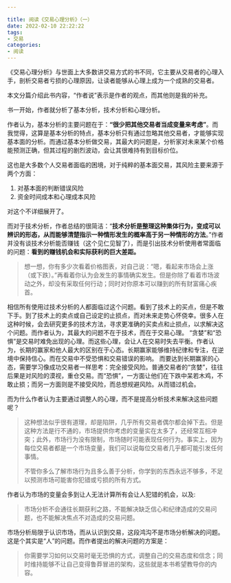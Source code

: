 ```yaml
---

title: 阅读《交易心理分析》（一）
date: 2022-02-10 22:22:22
tags: 
- 交易
categories: 
- 阅读
---
```


《交易心理分析》与世面上大多数讲交易方式的书不同，它主要从交易者的心理入手，剖析交易者亏损的心理原因，让读者能够从心理上成为一个成熟的交易者。

本文分篇介绍此书内容，“作者说”表示是作者的观点，而其他则是我的补充。

书一开始，作者就分析了基本分析，技术分析和心理分析。

作者认为，基本分析的主要问题在于：**“很少把其他交易者当成变量来考虑”**。而我觉得，这算是基本分析的特点，基本分析只有通过忽略其他交易者，才能够实现基本面的分析。而通过基本分析做交易，其最大的问题是，分析家对未来某个价格能预测正确，但其过程的剧烈波动，会让其很难持有到目标价位。

这也是大多数个人交易者面临的困境，对于纯粹的基本面交易，其风险主要来源于两个方面：

1. 对基本面的判断错误风险 
2. 资金时间成本和心理成本风险

对这个不详细展开了。

而对于技术分析，作者总结的很简洁：“**技术分析是整理这种集体行为，变成可以辨识的形态，从而能够清楚指示一种情形发生的概率高于另一种情形的方法**。”作者并没有谈技术分析能否赚钱（这个见仁见智了），而是引出技术分析使用者常面临的问题：**看到的赚钱机会和实际获利的巨大差距。**

> 想一想，你有多少次看着价格图表，对自己说：“嗯，看起来市场会上涨（或下跌）。”再看着你认为会发生的事情确实发生。但是你除了看着市场波动之外，却没有采取任何行动；同时对你原本可以赚到的所有财富痛心疾首。

相信所有使用过技术分析的人都面临过这个问题。看到了技术上的买点，但是不敢下手。到了技术上的卖点或自己设定的止损点，而对未来走势心怀侥幸。很多人在这种时候，会去研究更多的技术方法，寻求更准确的买卖点和止损点，以求解决这个问题。而作者认为，其最大的问题不在于技术，而在于交易心理。
“贪婪”和“恐惧”是交易时难免出现的心理。而这些心理，会让人在交易时失去平衡。作者认为，长期的赢家和他人最大的区别在于心态。长期赢家能够维持纪律和专注，在逆境中保持信心。而在交易中不受恐惧和交易错误的影响。
而要达到长期赢家的心态，需要学习像成功交易者一样思考：完全接受风险。普通交易者的“贪婪”，往往后果是对风险的漠视，重仓交易。而“恐惧”，一方面让他们在下跌中呆若木鸡，不敢止损；而另一方面则是不接受风险，而总想规避风险。从而错过机会。

而为什么作者认为主要通过调整人的心理，而不是提高分析技术来解决这些问题呢？

> 这种想法似乎很有道理，却是陷阱，几乎所有交易者偶尔都会掉下去。但是这种方法是行不通的，市场提供你考虑的变量实在太多了，还经常互相冲突；此外，市场行为没有限制，市场随时可能表现任何行为。事实上，因为每位交易者都是一个市场变量，我们可以说每位交易者几乎都可能引发任何事情。
>
> 不管你多么了解市场行为且多么善于分析，你学到的东西永远不够多，不足以预测市场可能害你犯错或亏损的所有方式。

作者认为市场的变量会多到让人无法计算所有会让人犯错的机会，以及:

> 市场分析不会通往长期获利之路，不能解决缺乏信心和纪律造成的交易问题，也不能解决焦点不对造成的交易问题。

市场分析局限于认识市场，而从认识到交易，这段鸿沟不是市场分析解决的问题。这是个其实是“人”的问题。而作者提出的解决问题的方案是：

> 你需要学习如何以交易时毫无恐惧的方式，调整自己的交易态度和信念；同时维持能够不让自己变得鲁莽冒进的架构，这些就是本书希望教导你的内容。

